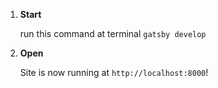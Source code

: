 1.  **Start**

    run this command at terminal 
    ```gatsby develop```
    

2.  **Open**

    Site is now running at `http://localhost:8000`!
